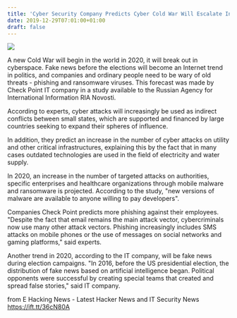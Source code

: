 ```yaml
---
title: 'Cyber Security Company Predicts Cyber Cold War Will Escalate In 2020'
date: 2019-12-29T07:01:00+01:00
draft: false
---
```


[![](https://1.bp.blogspot.com/-YFD_cRjinuI/Xgg9krVSgwI/AAAAAAAABYA/qsOap7UqSZAJQsxCXIDi-cCjvxtTWDjqwCLcBGAsYHQ/s640/monitor-1307227_1280.jpg)](https://1.bp.blogspot.com/-YFD_cRjinuI/Xgg9krVSgwI/AAAAAAAABYA/qsOap7UqSZAJQsxCXIDi-cCjvxtTWDjqwCLcBGAsYHQ/s1600/monitor-1307227_1280.jpg)

  
A new Cold War will begin in the world in 2020, it will break out in cyberspace. Fake news before the elections will become an Internet trend in politics, and companies and ordinary people need to be wary of old threats - phishing and ransomware viruses. This forecast was made by Check Point IT company in a study available to the Russian Agency for International Information RIA Novosti.  
  
According to experts, cyber attacks will increasingly be used as indirect conflicts between small states, which are supported and financed by large countries seeking to expand their spheres of influence.  
  
In addition, they predict an increase in the number of cyber attacks on utility and other critical infrastructures, explaining this by the fact that in many cases outdated technologies are used in the field of electricity and water supply.  
  
In 2020, an increase in the number of targeted attacks on authorities, specific enterprises and healthcare organizations through mobile malware and ransomware is projected. According to the study, "new versions of malware are available to anyone willing to pay developers".  
  
Companies Check Point predicts more phishing against their employees. "Despite the fact that email remains the main attack vector, cybercriminals now use many other attack vectors. Phishing increasingly includes SMS attacks on mobile phones or the use of messages on social networks and gaming platforms," said experts.  
  
Another trend in 2020, according to the IT company, will be fake news during election campaigns. "In 2016, before the US presidential election, the distribution of fake news based on artificial intelligence began. Political opponents were successful by creating special teams that created and spread false stories," said IT company.

  
  
from E Hacking News - Latest Hacker News and IT Security News https://ift.tt/36cN80A